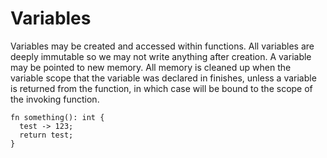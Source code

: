 # Variables

Variables may be created and accessed within functions. All variables are deeply immutable so we may not write anything after creation. A variable may be pointed to new memory. All memory is cleaned up when the variable scope that the variable was declared in finishes, unless a variable is returned from the function, in which case will be bound to the scope of the invoking function.

```
fn something(): int {
  test -> 123;
  return test;
}
```
